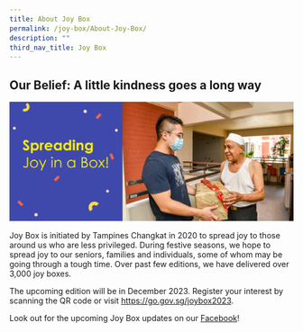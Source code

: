 ```yaml
---
title: About Joy Box
permalink: /joy-box/About-Joy-Box/
description: ""
third_nav_title: Joy Box
---
```

## Our Belief: A little kindness goes a long way

![](/images/Joy%20Box/Joy%20Box%20Banner1.png)

Joy Box is initiated by Tampines Changkat in 2020 to spread joy to those around us who are less privileged. During festive seasons, we hope to spread joy to our seniors, families and individuals, some of whom may be going through a tough time. Over past few editions, we have delivered over 3,000 joy boxes.

The upcoming edition will be in December 2023. Register your interest by scanning the QR code or visit https://go.gov.sg/joybox2023.

Look out for the upcoming Joy Box updates on our [Facebook](https://www.facebook.com/tampines.changkat)!